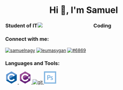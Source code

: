 <h1 align="center">Hi 👋, I'm Samuel</h1>
<h3 align="center">Student of IT
  <img align="right" alt="Coding" width="400" src="[https://cdn.dribbble.com/users/116207...](https://media2.giphy.com/media/13HgwGsXF0aiGY/giphy.gif?cid=790b7611ca9d1b41b121e1f0a96c184bde51978b8276b3d4&rid=giphy.gif&ct=g)">
<h3 align="left">Connect with me:</h3>
<p align="left">
<a href="https://linkedin.com/in/samuelnagy" target="blank"><img align="center" src="https://raw.githubusercontent.com/rahuldkjain/github-profile-readme-generator/master/src/images/icons/Social/linked-in-alt.svg" alt="samuelnagy" height="30" width="40" /></a>
<a href="https://instagram.com/leumasygan" target="blank"><img align="center" src="https://raw.githubusercontent.com/rahuldkjain/github-profile-readme-generator/master/src/images/icons/Social/instagram.svg" alt="leumasygan" height="30" width="40" /></a>
<a href="https://discord.gg/Xbear#6869" target="blank"><img align="center" src="https://raw.githubusercontent.com/rahuldkjain/github-profile-readme-generator/master/src/images/icons/Social/discord.svg" alt="#6869" height="30" width="40" /></a>
</p>

<h3 align="left">Languages and Tools:</h3>
<p align="left"> <a href="https://www.cprogramming.com/" target="_blank" rel="noreferrer"> <img src="https://raw.githubusercontent.com/devicons/devicon/master/icons/c/c-original.svg" alt="c" width="40" height="40"/> </a> <a href="https://www.w3schools.com/cs/" target="_blank" rel="noreferrer"> <img src="https://raw.githubusercontent.com/devicons/devicon/master/icons/csharp/csharp-original.svg" alt="csharp" width="40" height="40"/> </a> <a href="https://git-scm.com/" target="_blank" rel="noreferrer"> <img src="https://www.vectorlogo.zone/logos/git-scm/git-scm-icon.svg" alt="git" width="40" height="40"/> </a> <a href="https://www.photoshop.com/en" target="_blank" rel="noreferrer"> <img src="https://raw.githubusercontent.com/devicons/devicon/master/icons/photoshop/photoshop-line.svg" alt="photoshop" width="40" height="40"/> </a> </p>

